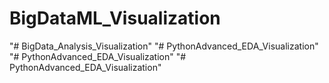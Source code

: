 # BigDataML_Visualization
"# BigData_Analysis_Visualization" 
"# PythonAdvanced_EDA_Visualization" 
"# PythonAdvanced_EDA_Visualization" 
"# PythonAdvanced_EDA_Visualization" 
